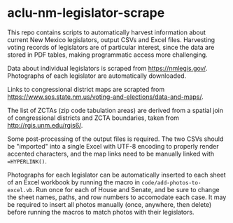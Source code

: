 # aclu-nm-legislator-scrape

This repo contains scripts to automatically harvest information about current New Mexico legislators, output CSVs and Excel files. Harvesting voting records of legislators are of particular interest, since the data are stored in PDF tables, making programmatic access more challenging. 

Data about individual legislators is scraped from https://nmlegis.gov/. Photographs of each legislator are automatically downloaded.  

Links to congressional district maps are scrapted from https://www.sos.state.nm.us/voting-and-elections/data-and-maps/. 

The list of ZCTAs (zip code tabulation areas) are derived from a spatial join of congressional districts and ZCTA boundaries, taken from http://rgis.unm.edu/rgis6/. 

Some post-processing of the output files is required. The two CSVs should be "imported" into a single Excel with UTF-8 encoding to properly render accented characters, and the map links need to be manually linked with `=HYPERLINK()`. 

Photographs for each legislator can be automatically inserted to each sheet of an Excel workbook by running the macro in `code/add-photos-to-excel.vb`. Run once for each of House and Senate, and be sure to change the sheet names, paths, and row numbers to accomodate each case. It may be required to insert all photos manually (once, anywhere, then delete) before running the macros to match photos with their legislators. 
